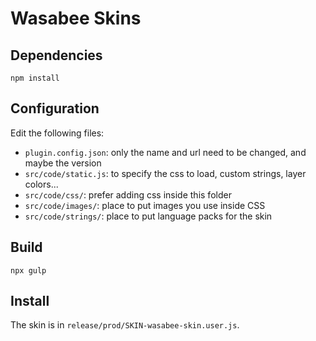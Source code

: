 # Wasabee Skins

## Dependencies
    npm install

## Configuration

Edit the following files:

 - `plugin.config.json`: only the name and url need to be changed, and maybe the version
 - `src/code/static.js`: to specify the css to load, custom strings, layer colors...
 - `src/code/css/`: prefer adding css inside this folder
 - `src/code/images/`: place to put images you use inside CSS
 - `src/code/strings/`: place to put language packs for the skin

## Build
    npx gulp

## Install

The skin is in `release/prod/SKIN-wasabee-skin.user.js`.


